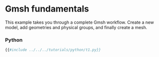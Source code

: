 # Gmsh fundamentals

This example takes you through a complete Gmsh workflow. Create a new model,
add geometries and physical groups, and finally create a mesh.

### Python
```python
{{#include ../../../tutorials/python/t1.py}}
```
